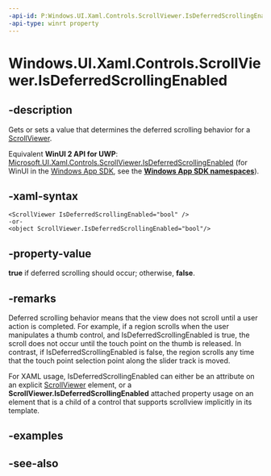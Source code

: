 ```yaml
---
-api-id: P:Windows.UI.Xaml.Controls.ScrollViewer.IsDeferredScrollingEnabled
-api-type: winrt property
---
```


<!-- Property syntax
public bool IsDeferredScrollingEnabled { get;  set; }
-->

# Windows.UI.Xaml.Controls.ScrollViewer.IsDeferredScrollingEnabled

## -description
Gets or sets a value that determines the deferred scrolling behavior for a [ScrollViewer](scrollviewer.md).

Equivalent **WinUI 2 API for UWP**: [Microsoft.UI.Xaml.Controls.ScrollViewer.IsDeferredScrollingEnabled](/windows/winui/api/microsoft.ui.xaml.controls.scrollviewer.isdeferredscrollingenabled) (for WinUI in the [Windows App SDK](/windows/apps/windows-app-sdk/), see the **[Windows App SDK namespaces](/windows/windows-app-sdk/api/winrt/)**).

## -xaml-syntax
```xaml
<ScrollViewer IsDeferredScrollingEnabled="bool" />
-or-
<object ScrollViewer.IsDeferredScrollingEnabled="bool"/>
```


## -property-value
**true** if deferred scrolling should occur; otherwise, **false**.

## -remarks
Deferred scrolling behavior means that the view does not scroll until a user action is completed. For example, if a region scrolls when the user manipulates a thumb control, and IsDeferredScrollingEnabled is true, the scroll does not occur until the touch point on the thumb is released. In contrast, if IsDeferredScrollingEnabled is false, the region scrolls any time that the touch point selection point along the slider track is moved.

For XAML usage, IsDeferredScrollingEnabled can either be an attribute on an explicit [ScrollViewer](scrollviewer.md) element, or a **ScrollViewer.IsDeferredScrollingEnabled** attached property usage on an element that is a child of a control that supports scrollview implicitly in its template.

## -examples

## -see-also
